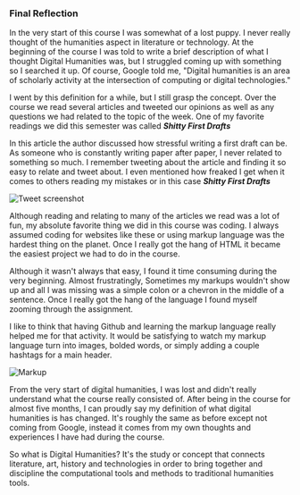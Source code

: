 ### Final Reflection

   In the very start of this course I was somewhat of a lost puppy. I never really thought of the humanities aspect in literature or technology. At the beginning of the course I was told to write a brief description of what I thought Digital Humanities was, but I struggled coming up with something so I searched it up. Of course, Google told me, "Digital humanities is an area of scholarly activity at the intersection of computing or digital technologies." 

  I went by this definition for a while, but I still grasp the concept. Over the course we read several articles and tweeted our opinions as well as any questions we had related to the topic of the week. One of my favorite readings we did this semester was called ***Shitty First Drafts*** 
  
  In this article the author discussed how stressful writing a first draft can be. As someone who is constantly writing paper after paper, I never related to something so much. I remember tweeting about the article and finding it so easy to relate and tweet about. I even mentioned how freaked I get when it comes to others reading my mistakes or in this case ***Shitty First Drafts***


![Tweet screenshot](https://AdaChicas3.github.io/Ada-Chicas-CNU/images/tweet.png)


Although reading and relating to many of the articles we read was a lot of fun, my absolute favorite thing we did in this course was coding. I always assumed coding for websites like these or using markup language was the hardest thing on the planet. Once I really got the hang of HTML it became the easiest project we had to do in the course. 

Although it wasn't always that easy, I found it time consuming during the very beginning. Almost frustratingly, Sometimes my markups wouldn't show up and all I was missing was a simple colon or a chevron in the middle of a sentence. Once I really got the hang of the language I found myself zooming through the assignment. 
  
I like to think that having Github and learning the markup language really helped me for that activity. It would be satisfying to watch my markup language turn into images, bolded words, or simply adding a couple hashtags for a main header. 


![Markup](https://AdaChicas3.github.io/Ada-Chicas-CNU/images/markup.png)

From the very start of digital humanities, I was lost and didn't really understand what the course really consisted of. After being in the course for almost five months, I can proudly say my definition of what digital humanities is has changed. It's roughly the same as before except not coming from Google, instead it comes from my own thoughts and experiences I have had during the course. 

So what is Digital Humanities? It's the study or concept that connects literature, art, history and technologies in order to bring together and discipline the computational tools and methods to traditional humanities tools. 


